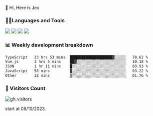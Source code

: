  👋 Hi, Here is Jex

 

### 🧑‍💻Languages and Tools

<code><a href="https://react.dev"><img src="https://api.iconify.design/logos:react.svg" /></a></code>
<code><a href="https://github.com/vuejs/core"><img src="https://api.iconify.design/logos:vue.svg" /></a></code> 
<code><a href="https://github.com/microsoft/TypeScript"><img src="https://api.iconify.design/logos:typescript-icon.svg" /></a></code>
<code><a href="https://threejs.org/"><img src="https://api.iconify.design/logos:threejs.svg" /></a></code>

### 📊 Weekly development breakdown

<!--START_SECTION:waka-->

```txt
TypeScript   23 hrs 53 mins  ███████████████████▓░░░░░   78.62 %
Vue.js       3 hrs 5 mins    ██▓░░░░░░░░░░░░░░░░░░░░░░   10.18 %
JSON         1 hr 11 mins    █░░░░░░░░░░░░░░░░░░░░░░░░   03.93 %
JavaScript   58 mins         ▓░░░░░░░░░░░░░░░░░░░░░░░░   03.22 %
Other        32 mins         ▒░░░░░░░░░░░░░░░░░░░░░░░░   01.76 %
```

<!--END_SECTION:waka-->


### 👀 Visitors Count

![gh_visitors](https://profile-counter.glitch.me/jexlau/count.svg)

start at 06/10/2023.
